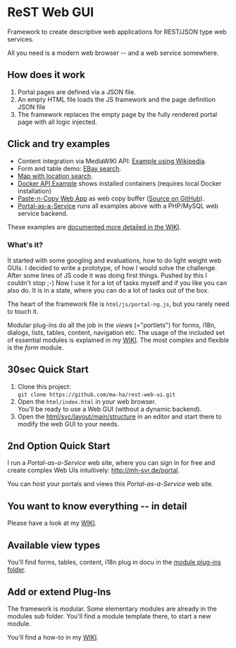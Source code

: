 # ReST Web GUI
Framework to create descriptive web applications for REST/JSON type web services. 

All you need is a modern web browser -- and a web service somewhere.

## How does it work
1. Portal pages are defined via a JSON file. 
2. An empty HTML file loads the JS framework and the page definition JSON file
3. The framework replaces the empty page by the fully rendered portal page with all logic injected.

## Click and try examples
* Content integration via MediaWIKI API:
<a href="http://mh-svr.de/portal/show.php?layout=MoGiuwzxzh" target="_blank">Example using Wikipedia</a>.
* Form and table demo: 
<a href="http://mh-svr.de/portal/show.php?layout=57aqwA687d" target="_blank">EBay search</a>.
* <a href="http://mh-svr.de/portal/show.php?layout=eoDjrkRnv" target="_blank">Map with location search</a>.
* <a href="http://mh-svr.de/portal/show.php?layout=nRBs3E9sQp" target="_blank">Docker API Example</a> shows installed containers (requires local Docker installation)
* <a href="http://mh-svr.de/copy/" target="_blank">Paste-n-Copy Web App</a> as web copy buffer ([Source on GitHub](https://github.com/ma-ha/copypaste)).
* <a href="http://mh-svr.de/portal/" target="_blank">Portal-as-a-Service</a> runs all examples above with a PHP/MySQL web service backend.

These examples are [documented more detailed in the WIKI](https://github.com/ma-ha/rest-web-ui/wiki/Examples).

### What's it?
It started with some googling and evaluations, how to do light weight web GUIs. 
I decided to write a prototype, of how I would solve the challenge. 
After some lines of JS code it was doing first things. 
Pushed by this I couldn't stop ;-) Now I use it for a lot of tasks myself and if you like you can also do.
It is in a state, where you can do a lot of tasks out of the box.

The heart of the framework file is `html/js/portal-ng.js`, but you rarely need to touch it.

Modular plug-ins do all the job in the *views* (="portlets") for forms, i18n, dialogs, lists, tables, content, navigation etc.
The usage of the included set of essential modules is explained in my [WIKI](https://github.com/ma-ha/rest-web-ui/wiki).
The most complex and flexible is the *form* module.  

## 30sec Quick Start
1. Clone this project:<br>
    `git clone https://github.com/ma-ha/rest-web-ui.git`
2. Open the `html/index.html` in your web browser. <br>You'll be ready to use a Web GUI (without a dynamic backend).
2. Open the [html/svc/layout/main/structure](https://github.com/ma-ha/rest-web-ui/blob/master/html/svc/layout/main/structure) in an editor and start there to modify the web GUI to your needs.

## 2nd Option Quick Start
I run a *Portal-as-a-Service* web site, where you can sign in for free and
create complex Web UIs intuitively: <a href="http://mh-svr.de/portal" target="_blank">http://mh-svr.de/portal</a>.

You can host your portals and views this *Portal-as-a-Service* web site. 

## You want to know everything -- in detail
Please have a look at my [WIKI](https://github.com/ma-ha/rest-web-ui/wiki).

## Available view types
You'll find forms, tables, content, i18n plug in docu in the 
[module plug-ins folder](html/modules/). 

## Add or extend Plug-Ins
The framework is modular. Some elementary modules are already in the modules sub folder.
You'll find a module template there, to start a new module.

You'll find a how-to in my [WIKI](https://github.com/ma-ha/rest-web-ui/wiki/Module-Programming).